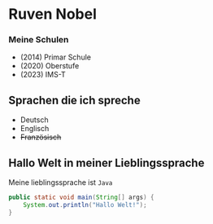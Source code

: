 # Ruven Nobel

### Meine Schulen

- (2014) Primar Schule
- (2020) Oberstufe
- (2023) IMS-T

## Sprachen die ich spreche

- Deutsch
- Englisch
- ~~Französisch~~

## Hallo Welt in meiner Lieblingssprache

Meine lieblingssprache ist `Java` 

```java
public static void main(String[] args) {
    System.out.println("Hallo Welt!");
}
```



